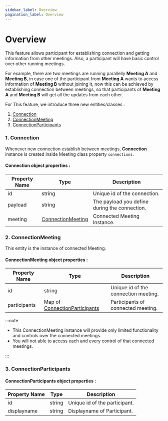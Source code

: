 ```yaml
---
sidebar_label: Overview
pagination_label: Overview
---
```


# Overview

This feature allows participant for establishing connection and getting information from other meetings. Also, a participant will have basic control over other running meetings.

For example, there are two meetings are running parallelly **Meeting A** and **Meeting B**, in case one of the participant from **Meeting A** wants to access information of **Meeting B** without joining it, now this can be achieved by establishing connection between meetings, so that participants of **Meeting A** and **Meeting B** will get all the updates from each other.

For This feature, we introduce three new entities/classes :

1. [Connection](/docs/guide/video-and-audio-calling-api-sdk/features/connection/overview#1-connection)
2. [ConnectionMeeting](/docs/guide/video-and-audio-calling-api-sdk/features/connection/overview#2-connectionmeeting)
3. [ConnectionParticipants](/docs/guide/video-and-audio-calling-api-sdk/features/connection/overview#3-connectionparticipants)

### 1. Connection

Whenever new connection establish between meetings, **Connection** instance is created inside Meeting class property `connections`.

#### **Connection object properties** :

| Property Name | Type                                                                                                              | Description                                   |
| ------------- | ----------------------------------------------------------------------------------------------------------------- | --------------------------------------------- |
| id            | string                                                                                                            | Unique id of the connection.                  |
| payload       | string                                                                                                            | The payload you define during the connection. |
| meeting       | [ConnectionMeeting](/docs/guide/video-and-audio-calling-api-sdk/features/connection/overview#2-connectionmeeting) | Connected Meeting Instance.                   |

### 2. ConnectionMeeting

This entity is the instance of connected Meeting.

#### **ConnectionMeeting object properties** :

| Property Name | Type                                                                                                                               | Description                          |
| ------------- | ---------------------------------------------------------------------------------------------------------------------------------- | ------------------------------------ |
| id            | string                                                                                                                             | Unique id of the connection meeting. |
| participants  | Map of [ConnectionParticipants](/docs/guide/video-and-audio-calling-api-sdk/features/connection/overview#3-connectionparticipants) | Participants of connected meeting.   |

:::note

- This ConnectionMeeting instance will provide only limited functionality and controls over the connected meetings.
- You will not able to access each and every control of that connected meetings.

:::

### 3. ConnectionParticipants

#### **ConnectionParticipants object properties** :

| Property Name | Type   | Description                   |
| ------------- | ------ | ----------------------------- |
| id            | string | Unique id of the participant. |
| displayname   | string | Displayname of Participant.   |
